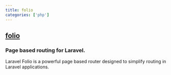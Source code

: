 ```yaml
---
title: folio
categories: ['php']
---
```

## [folio](https://github.com/laravel/folio)

### Page based routing for Laravel.


Laravel Folio is a powerful page based router designed to simplify routing in Laravel applications.
